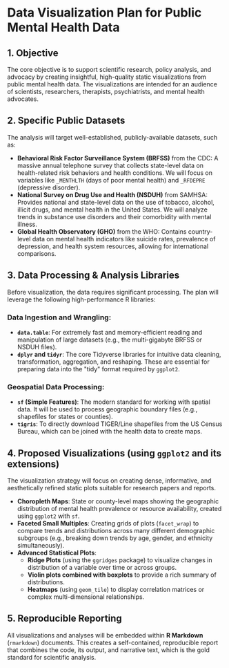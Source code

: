 # Data Visualization Plan for Public Mental Health Data

## 1. Objective

The core objective is to support scientific research, policy analysis, and advocacy by creating insightful, high-quality static visualizations from public mental health data. The visualizations are intended for an audience of scientists, researchers, therapists, psychiatrists, and mental health advocates.

## 2. Specific Public Datasets

The analysis will target well-established, publicly-available datasets, such as:

*   **Behavioral Risk Factor Surveillance System (BRFSS)** from the CDC: A massive annual telephone survey that collects state-level data on health-related risk behaviors and health conditions. We will focus on variables like `_MENTHLTH` (days of poor mental health) and `_RFDEPRE` (depressive disorder).
*   **National Survey on Drug Use and Health (NSDUH)** from SAMHSA: Provides national and state-level data on the use of tobacco, alcohol, illicit drugs, and mental health in the United States. We will analyze trends in substance use disorders and their comorbidity with mental illness.
*   **Global Health Observatory (GHO)** from the WHO: Contains country-level data on mental health indicators like suicide rates, prevalence of depression, and health system resources, allowing for international comparisons.

## 3. Data Processing & Analysis Libraries

Before visualization, the data requires significant processing. The plan will leverage the following high-performance R libraries:

### Data Ingestion and Wrangling:
*   **`data.table`**: For extremely fast and memory-efficient reading and manipulation of large datasets (e.g., the multi-gigabyte BRFSS or NSDUH files).
*   **`dplyr` and `tidyr`**: The core Tidyverse libraries for intuitive data cleaning, transformation, aggregation, and reshaping. These are essential for preparing data into the "tidy" format required by `ggplot2`.

### Geospatial Data Processing:
*   **`sf` (Simple Features)**: The modern standard for working with spatial data. It will be used to process geographic boundary files (e.g., shapefiles for states or counties).
*   **`tigris`**: To directly download TIGER/Line shapefiles from the US Census Bureau, which can be joined with the health data to create maps.


## 4. Proposed Visualizations (using `ggplot2` and its extensions)

The visualization strategy will focus on creating dense, informative, and aesthetically refined static plots suitable for research papers and reports.

*   **Choropleth Maps**: State or county-level maps showing the
geographic distribution of mental health prevalence or resource availability, created using `ggplot2` with `sf`.
*   **Faceted Small Multiples**: Creating grids of plots (`facet_wrap`) to compare trends and distributions across many different demographic subgroups (e.g., breaking down trends by age, gender, and ethnicity simultaneously).
*   **Advanced Statistical Plots**:
    *   **Ridge Plots** (using the `ggridges` package) to visualize changes in distribution of a variable over time or across groups.
    *   **Violin plots combined with boxplots** to provide a rich summary of distributions.
    *   **Heatmaps** (using `geom_tile`) to display correlation matrices or complex multi-dimensional relationships.

## 5. Reproducible Reporting

All visualizations and analyses will be embedded within **R Markdown** (`rmarkdown`) documents. This creates a self-contained, reproducible report that combines the code, its output, and narrative text, which is the gold standard for scientific analysis.
